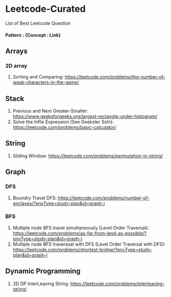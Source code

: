 # Leetcode-Curated
List of Best Leetcode Question

#### Pattern : {Concept : Link}

## Arrays
### 2D array
1. Sorting and Comparing: https://leetcode.com/problems/the-number-of-weak-characters-in-the-game/

## Stack
1. Previous and Next Greater-Smaller: https://www.geeksforgeeks.org/largest-rectangle-under-histogram/
2. Solve the Inflix Expression (See Geekster Soln): https://leetcode.com/problems/basic-calculator/ 

## String
1. Sliding Window: https://leetcode.com/problems/permutation-in-string/

## Graph
### DFS
1. Boundry Travel DFS: https://leetcode.com/problems/number-of-enclaves/?envType=study-plan&id=graph-i
### BFS
1. Multiple node BFS travel simultaneously (Level Order Traversal): https://leetcode.com/problems/as-far-from-land-as-possible/?envType=study-plan&id=graph-i
2. Multiple node BFS traverasal with DFS (Level Order Traversal with DFS): https://leetcode.com/problems/shortest-bridge/?envType=study-plan&id=graph-i


## Dynamic Programming
1. 2D DP InterLeaving String: https://leetcode.com/problems/interleaving-string/
